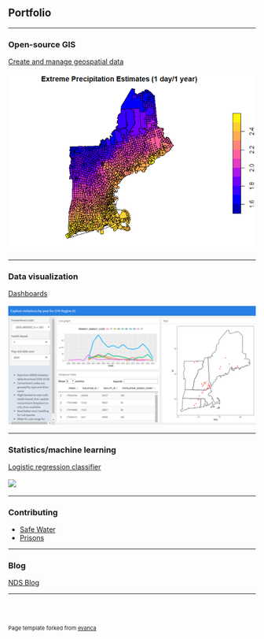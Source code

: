 ## Portfolio

---

### Open-source GIS

[Create and manage geospatial data](/projectpages/repo_spatial)
<br><br>
<img src="images/cosubs_rainfall_thumbnail.png?raw=true"/>

---

### Data visualization

[Dashboards](/projectpages/repo_dataviz)
<br><br>
<img src="images/dashboard1_thumbnail.png?raw=true"/>

---

### Statistics/machine learning

[Logistic regression classifier](/projectpages/stat_logreg)
<br><br>
<img src="images/dummy_thumbnail.jpg?raw=true"/>

---

### Contributing

- [Safe Water](https://github.com/jsecol/safe-water)
- [Prisons](https://github.com/jsecol/prisons)

---

### Blog

[NDS Blog](https://naturaldatasolutions.com/blog/)

---
<br><br>
<p style="font-size:11px">Page template forked from <a href="https://github.com/evanca/quick-portfolio">evanca</a></p>
<!-- Remove above link if you don't want to attibute -->
